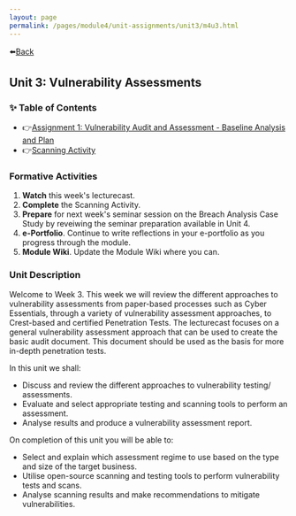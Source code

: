 ```yaml
---
layout: page
permalink: /pages/module4/unit-assignments/unit3/m4u3.html
---
```


⬅️[Back](/pages/module4.html)

## Unit 3: Vulnerability Assessments

### ✨ Table of Contents

- 👉[Assignment 1: Vulnerability Audit and Assessment - Baseline Analysis and Plan](/pages/module4/assignment1/m4a1.html)
- 👉[Scanning Activity](/pages/module4/unit-assignments/unit3/scanning-activity.html)

### Formative Activities

1. **Watch** this week's lecturecast.
2. **Complete** the Scanning Activity.
3. **Prepare** for next week's seminar session on the Breach Analysis Case Study by reveiwing the seminar preparation available in Unit 4.
4. **e-Portfolio**. Continue to write reflections in your e-portfolio as you progress through the module.
5. **Module Wiki**. Update the Module Wiki where you can.

### Unit Description

Welcome to Week 3. This week we will review the different approaches to vulnerability assessments from paper-based processes such as Cyber Essentials, through a variety of vulnerability assessment approaches, to Crest-based and certified Penetration Tests. The lecturecast focuses on a general vulnerability assessment approach that can be used to create the basic audit document. This document should be used as the basis for more in-depth penetration tests.

In this unit we shall:
- Discuss and review the different approaches to vulnerability testing/ assessments.
- Evaluate and select appropriate testing and scanning tools to perform an assessment.
- Analyse results and produce a vulnerability assessment report.

On completion of this unit you will be able to:
- Select and explain which assessment regime to use based on the type and size of the target business.
- Utilise open-source scanning and testing tools to perform vulnerability tests and scans.
- Analyse scanning results and make recommendations to mitigate vulnerabilities.
